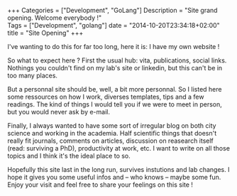 +++
Categories = ["Development", "GoLang"]
Description = "Site grand opening. Welcome everybody !"  
Tags = ["Development", "golang"]
date = "2014-10-20T23:34:18+02:00"
title = "Site Opening"
+++

I've wanting to do this for far too long, here it is: I have my own website !

So what to expect here ? First the usual hub: vita, publications, social links. Nothings you couldn't find on my lab's site or linkedin, but this can't be in too many places.

But a personnal site should be, well, a bit more personnal. So I listed here some ressources on how I work, diverses templates, tips and a few readings. The kind of things I would tell you if we were to meet in person, but you would never ask by e-mail.

Finally, I always wanted to have some sort of irregular blog on both city science and working in the academia. Half scientific things that doesn't really fit journals, comments on articles, discussion on reasearch itself (read: surviving a PhD), productivity at work, etc. I want to write on all those topics and I think it's the ideal place to so.

Hopefully this site last in the long run, survives instutions and lab changes. I hope it gives you some useful infos and – who knows – maybe some fun. Enjoy your visit and feel free to share your feelings on this site !
